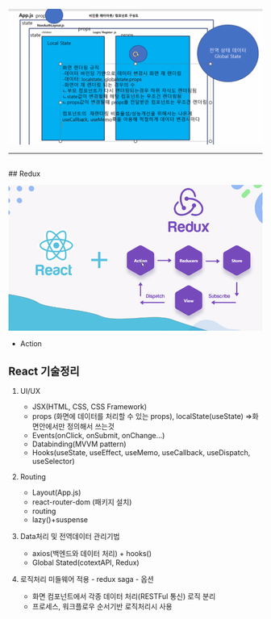 ![alt text](image.png)

---

<br>
## Redux

![alt text](image-1.png)

- Action

## React 기술정리

1. UI/UX

   - JSX(HTML, CSS, CSS Framework)
   - props (화면에 데이터를 처리할 수 있는 props), localState(useState) =>화면안에서만 정의해서 쓰는것
   - Events(onClick, onSubmit, onChange...)
   - Databinding(MVVM pattern)
   - Hooks(useState, useEffect, useMemo, useCallback, useDispatch, useSelector)

2. Routing

   - Layout(App.js)
   - react-router-dom (패키지 설치)
   - routing
   - lazy()+suspense

3. Data처리 및 전역데이터 관리기법

   - axios(백엔드와 데이터 처리) + hooks()
   - Global Stated(cotextAPI, Redux)

4. 로직처리 미들웨어 적용 - redux saga - 옵션

   - 화면 컴포넌트에서 각종 데이터 처리(RESTFul 통신) 로직 분리
   - 프로세스, 워크플로우 순서기반 로직처리시 사용
